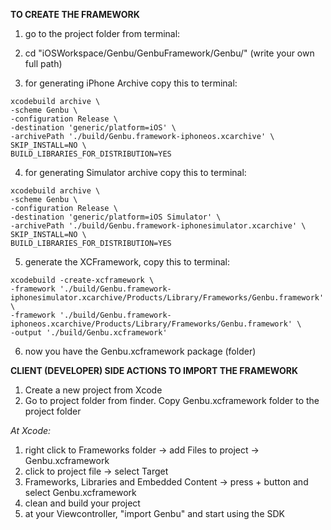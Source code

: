 **TO CREATE THE FRAMEWORK**

1. go to the project folder from terminal:

2. cd "iOSWorkspace/Genbu/GenbuFramework/Genbu/" (write your own full path)

3. for generating iPhone Archive copy this to terminal:

```
xcodebuild archive \
-scheme Genbu \
-configuration Release \
-destination 'generic/platform=iOS' \
-archivePath './build/Genbu.framework-iphoneos.xcarchive' \
SKIP_INSTALL=NO \
BUILD_LIBRARIES_FOR_DISTRIBUTION=YES
```

4. for generating Simulator archive copy this to terminal:

```
xcodebuild archive \
-scheme Genbu \
-configuration Release \
-destination 'generic/platform=iOS Simulator' \
-archivePath './build/Genbu.framework-iphonesimulator.xcarchive' \
SKIP_INSTALL=NO \
BUILD_LIBRARIES_FOR_DISTRIBUTION=YES
```

5. generate the XCFramework, copy this to terminal:

```
xcodebuild -create-xcframework \
-framework './build/Genbu.framework-iphonesimulator.xcarchive/Products/Library/Frameworks/Genbu.framework' \
-framework './build/Genbu.framework-iphoneos.xcarchive/Products/Library/Frameworks/Genbu.framework' \
-output './build/Genbu.xcframework'
```

6. now you have the Genbu.xcframework package (folder)


**CLIENT (DEVELOPER) SIDE ACTIONS TO IMPORT THE FRAMEWORK**

1. Create a new project from Xcode
2. Go to project folder from finder. Copy Genbu.xcframework folder to the project folder

*At Xcode:*
1. right click to Frameworks folder -> add Files to project -> Genbu.xcframework
2. click to project file -> select Target
3. Frameworks, Libraries and Embedded Content -> press + button and select Genbu.xcframework
4. clean and build your project
5. at your Viewcontroller, "import Genbu" and start using the SDK

